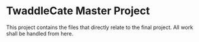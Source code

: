 # TwaddleCate Master Project
This project contains the files that directly relate to the final project. All work shall be handled from here.
